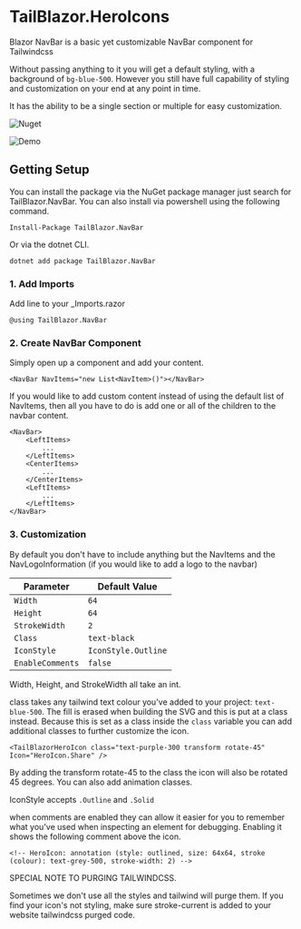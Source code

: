 # TailBlazor.HeroIcons

Blazor NavBar is a basic yet customizable NavBar component for Tailwindcss

Without passing anything to it you will get a default styling, with a background of `bg-blue-500`. However you still have full capability of styling and customization on your end at any point in time.

It has the ability to be a single section or multiple for easy customization.

![Nuget](https://img.shields.io/nuget/v/TailBlazor.HeroIcons.svg)

![Demo](screenshot.png)

## Getting Setup

You can install the package via the NuGet package manager just search for TailBlazor.NavBar. You can also install via powershell using the following command.

`Install-Package TailBlazor.NavBar`

Or via the dotnet CLI.

`dotnet add package TailBlazor.NavBar`

### 1. Add Imports

Add line to your \_Imports.razor

```
@using TailBlazor.NavBar
```

### 2. Create NavBar Component

Simply open up a component and add your content.

```
<NavBar NavItems="new List<NavItem>()"></NavBar>
```

If you would like to add custom content instead of using the default list of NavItems, then all you have to do is add one or all of the children to the navbar content.
```
<NavBar>
    <LeftItems>
        ...
    </LeftItems>
    <CenterItems>
        ...
    </CenterItems>
    <LeftItems>
        ...
    </LeftItems>
</NavBar>
```

### 3. Customization

By default you don't have to include anything but the NavItems and the NavLogoInformation (if you would like to add a logo to the navbar)

Parameter | Default Value
--- | ---
`Width` | `64`
`Height` | `64`
`StrokeWidth` | `2`
`Class` | `text-black`
`IconStyle` | `IconStyle.Outline`
`EnableComments` | `false`

Width, Height, and StrokeWidth all take an int.

class takes any tailwind text colour you've added to your project: `text-blue-500`. The fill is erased when building the SVG and this is put at a class instead. Because this is set as a class inside the `class` variable you can add additional classes to further customize the icon.

`<TailBlazorHeroIcon class="text-purple-300 transform rotate-45" Icon="HeroIcon.Share" />`

By adding the transform rotate-45 to the class the icon will also be rotated 45 degrees. You can also add animation classes.


IconStyle accepts `.Outline` and `.Solid`

when comments are enabled they can allow it easier for you to remember what you've used when inspecting an element for debugging.
Enabling it shows the following comment above the icon.


`<!-- HeroIcon: annotation (style: outlined, size: 64x64, stroke (colour): text-grey-500, stroke-width: 2) -->`




SPECIAL NOTE TO PURGING TAILWINDCSS.

Sometimes we don't use all the styles and tailwind will purge them. If you find your icon's not styling, make sure stroke-current is added to your website tailwindcss purged code.